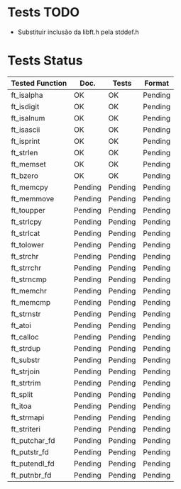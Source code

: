 # Tests TODO

- Substituir inclusão da libft.h pela stddef.h

# Tests Status

|Tested Function|Doc.|Tests|Format|
|---------------|----|-----|------|
|ft_isalpha|OK|OK|Pending|
|ft_isdigit|OK|OK|Pending|
|ft_isalnum|OK|OK|Pending|
|ft_isascii|OK|OK|Pending|
|ft_isprint|OK|OK|Pending|
|ft_strlen|OK|OK|Pending|
|ft_memset|OK|OK|Pending|
|ft_bzero|OK|OK|Pending|
|ft_memcpy|Pending|Pending|Pending|
|ft_memmove|Pending|Pending|Pending|
|ft_toupper|Pending|Pending|Pending|
|ft_strlcpy|Pending|Pending|Pending|
|ft_strlcat|Pending|Pending|Pending|
|ft_tolower|Pending|Pending|Pending|
|ft_strchr|Pending|Pending|Pending|
|ft_strrchr|Pending|Pending|Pending|
|ft_strncmp|Pending|Pending|Pending|
|ft_memchr|Pending|Pending|Pending|
|ft_memcmp|Pending|Pending|Pending|
|ft_strnstr|Pending|Pending|Pending|
|ft_atoi|Pending|Pending|Pending|
|ft_calloc|Pending|Pending|Pending|
|ft_strdup|Pending|Pending|Pending|
|ft_substr|Pending|Pending|Pending|
|ft_strjoin|Pending|Pending|Pending|
|ft_strtrim|Pending|Pending|Pending|
|ft_split|Pending|Pending|Pending|
|ft_itoa|Pending|Pending|Pending|
|ft_strmapi|Pending|Pending|Pending|
|ft_striteri|Pending|Pending|Pending|
|ft_putchar_fd|Pending|Pending|Pending|
|ft_putstr_fd|Pending|Pending|Pending|
|ft_putendl_fd|Pending|Pending|Pending|
|ft_putnbr_fd|Pending|Pending|Pending|
